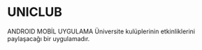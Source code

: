 # UNICLUB
ANDROID MOBİL UYGULAMA
Üniversite kulüplerinin etkinliklerini paylaşacağı bir uygulamadır. 
